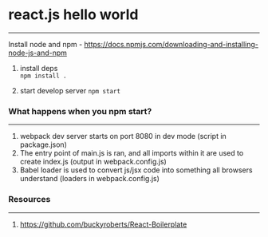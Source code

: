# react.js hello world
---

Install node and npm - 
https://docs.npmjs.com/downloading-and-installing-node-js-and-npm


1. install deps  
    `npm install .`

1. start develop server
    `npm start`


### What happens when you npm start?
---


1. webpack dev server starts on port 8080 in dev mode (script in package.json)
1. The entry point of main.js is ran, and all imports within it are used to create index.js (output in webpack.config.js)
1. Babel loader is used to convert js/jsx code into something all browsers understand (loaders in webpack.config.js)




### Resources
---

1. https://github.com/buckyroberts/React-Boilerplate
